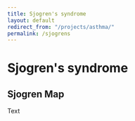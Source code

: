 ```yaml
---
title: Sjogren's syndrome
layout: default
redirect_from: "/projects/asthma/"
permalink: /sjogrens
---
```


# Sjogren's syndrome
## Sjogren Map

Text
